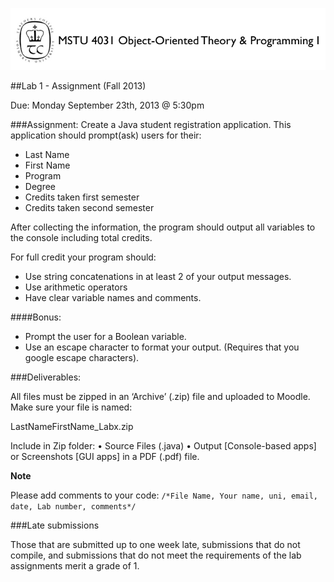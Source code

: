 ![MSTU-4031 Logo](../images/README_Hearder.png)

##Lab 1 - Assignment (Fall 2013)

Due: Monday September 23th, 2013 @ 5:30pm


###Assignment:
Create a Java student registration application. This application should prompt(ask) users for their:

*	Last Name
*	First Name
*	Program
*	Degree
*	Credits taken first semester
*	Credits taken second semester

After collecting the information, the program should output all variables to the console including total credits. 

For full credit your program should:

*	Use string concatenations in at least 2 of your output messages.
*	Use arithmetic operators
*	Have clear variable names and comments.


####Bonus:


*	Prompt the user for a Boolean variable.
*	Use an escape character to format your output. (Requires that you google escape characters).


###Deliverables: 

All files must be zipped in an ‘Archive’ (.zip) file and uploaded to Moodle. Make sure your file is named:

LastNameFirstName_Labx.zip

Include in Zip folder:
•	Source Files (.java)
•	Output [Console-based apps] or Screenshots [GUI apps] in a PDF (.pdf) file.

__Note__ 

Please add comments to your code: ```/*File Name, Your name, uni, email, date, Lab number, comments*/```


###Late submissions 

Those that are submitted up to one week late, submissions that do not compile, and submissions that do not meet the requirements of the lab assignments merit a grade of 1.







